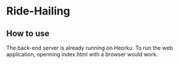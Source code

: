 # Ride-Hailing
## How to use
The back-end server is already running on Heorku. To run the web application, openning index.html with a browser would work. 
